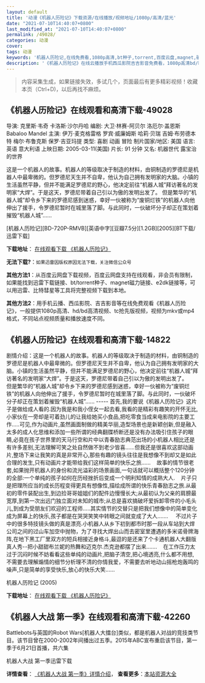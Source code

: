 ```yaml
---
layout: default
title: '动漫《机器人历险记》下载资源/在线播放/视频地址/1080p/高清/蓝光'
date: "2021-07-10T14:40:07+0800"
last_modified_at: "2021-07-10T14:40:07+0800"
permalink: /49028/
categories: 动漫
cover:
tags: 动漫
keywords: '机器人历险记,在线免费看,1080p高清,bt种子,torrent,百度云盘,magnet,磁力链,迅雷下载资源'
description: '《机器人历险记》在线云播放手机西瓜影院吉吉影音免费看，1080p高清bd/hd未删减完整版和tc抢先枪版，mkv/mp4格式，附带bt/torrent种子、magnet/磁力链、百度云盘、网盘资源迅雷下载链接'
---
```


>内容采集生成，如果链接失效，多试几个，页面最后有更多精彩视频！收藏本页（Ctrl+D)，以后再找不麻烦。


## 《机器人历险记》在线观看和高清下载-49028

导演: 克里斯·韦奇 卡洛斯·沙尔丹哈 编剧: 大卫·林赛-阿贝尔 洛厄尔·盖恩斯 Babaloo Mandel 主演: 伊万·麦克格雷格 罗宾·威廉姆斯 哈莉·贝瑞 吉姆·布劳德本特 梅尔·布鲁克斯 保罗·吉亚玛提 类型: 喜剧 动画 冒险 制片国家/地区: 美国 语言: 英语 意大利语 上映日期: 2005-03-11(美国) 片长: 91 分钟 又名: 机器世代 露宝治的世界

这是一个机器人的故事。机器人的等级取决于制造的材料，由铜制造的罗德尼是机器人中最卑微的。但罗德尼天生并不自卑，他认为自己拥有发明家的大脑。小镇的生活虽然平静，但并不能满足罗德尼的野心，他决定前往“机器人城”拜访著名的发明家“大焊”。于是这天，罗德尼带着自己引以为傲的发明出发了。 但是繁华的“机器人城”却令乡下来的罗德尼感到迷惑，幸好一伙被称为“废铜烂铁”的机器人向他伸出了援手，令罗德尼暂时在城里落了脚。与此同时，一伙破坏分子却正在策划着摧毁“机器人城”……


[机器人历险记][BD-720P-RMVB][英语中字][豆瓣7.5分][1.2GB][2005][BT下载/迅雷下载]

**下载地址**： [在线观看下载 《机器人历险记》](https://www.btdx8.com/torrent/robots_2005.html) 


**无法下载?**：`如果迅雷因版权原因无法下载，关注微信公众号 `

**其他方法1**：从百度云网盘下载视频，百度云网盘支持在线观看，非会员有限制，如果能找到迅雷下载链接、bt/torrent种子、magnet磁力链接、e2dk链接等，可以用迅雷、比特彗星等工具将完整视频下载到本地。

**其他方法2**：用手机云播、西瓜影院、吉吉影音等在线免费观看《机器人历险记》，一般提供1080p高清、hd/bd高清视频、tc抢先版视频，视频为mkv或mp4格式，不同站点视频质量和播放速度不同。


## 《机器人历险记》在线观看和高清下载-14822

剧情介绍：这是一个机器人的故事。机器人的等级取决于制造的材料，由铜制造的罗德尼是机器人中最卑微的。但罗德尼天生并不自卑，他认为自己拥有发明家的大脑。小镇的生活虽然平静，但并不能满足罗德尼的野心，他决定前往“机器人城”拜访著名的发明家“大焊”。于是这天，罗德尼带着自己引以为傲的发明出发了。  　　但是繁华的“机器人城”却令乡下来的罗德尼感到迷惑，幸好一伙被称为“废铜烂铁”的机器人向他伸出了援手，令罗德尼暂时在城里落了脚。与此同时，一伙破坏分子却正在策划着摧毁“机器人城”…… ----- 首先,我的要说《机器人历险记》这片子是做给成人看的.因为我是和我小侄女一起去看,我看的是精彩有趣笑的开怀无比,小家伙在一旁却是可着劲儿的让我给她买小食品,把吃零食当成来电影院的主要工作.....可见,作为动画片,虽然画面制做的精美华丽,造型场景也是新颖创新,但是融入太多的成人化思维和添加一些所谓的经典翻牒桥断还是没有办法吸引住孩子的眼睛,必竟在孩子世界里的天马行空和片中以青春励志典范出场的小机器人相比还是有许多差别,无法理解可笑之处自然做不到老少皆喜......但我还是很喜欢这部动画片,整场下来让我笑的真是非常开心,那些有趣的镜头往往是我想像不到却又是如此合理的发生,只有动画片才能带给我们这样简单的快乐之旅......    故事的情节很老套,如果抛开机器人的身份和流光溢彩的场景画面,一句话就可以概括整个120分钟的全部:一个单纯的孩子如何在历经挫折后变成一个明利知情的成熟大人.    片子只是把理所应当的成长历程变得更具有想像性,描绘成所谓的快乐青春励志之旅.从最初的零件装配出生,到边捡哥哥姐姐们的配件边慢慢长大;从最初认为父亲的肩膀最宽厚,到第一次出远门独立面对未知的城市;从总是喜欢搞破坏爱拆卸零件的小毛头儿,到成为受朋友们欢迎的工程师.....其实情节的交替只是把我们想像中的简单变化成为屏幕上的快乐,孩子都是在哭哭笑笑中转眼之间就变成了大人.......     不过片子中的很多特技镜头做的真是漂亮.小机器人从乡下初到都市时那一段从车站到大焊公司之间的过山车加空中抛物，为了寻找大焊出山而去密室里遭遇的多米诺骨牌海阵,在地下黑工厂里双方的短兵相接近身格斗,最逗的是还来了个卡通机器人大翻版真人秀--把小甜甜布兰妮的热舞和迈克尔.杰克逊都摆了出来.......    在工作压力太过于沉闷时候不妨看看这些单纯的动画片,把脑子清空,把心境透亮,什么都不用想,不需要去理解煽情的细节分析理不清的你情我爱，不需要去听地动山摇枪炮轰鸣的噪声,只是简单的享受快乐,放心的快乐大笑......


机器人历险记 (2005)

**下载地址**： [在线观看下载 《机器人历险记》](https://www.btbtdy.me/btdy/dy5007.html) 


## 《机器人大战 第一季》在线观看和高清下载-42260

Battlebots与英国的Robot Wars[机器人大擂台]类似，都是机器人对战的竞技类节目。该节目曾在2000-2002年间播出过五季。2015年ABC宣布重启该节目，第一季于6月21日首播，共六集<!---剧情end--->


机器人大战 第一季迅雷下载

**详情查看**： [《机器人大战 第一季》详情介绍](/movie/42260/)， **查看更多**：[本站资源大全](/movie/t/all/)


